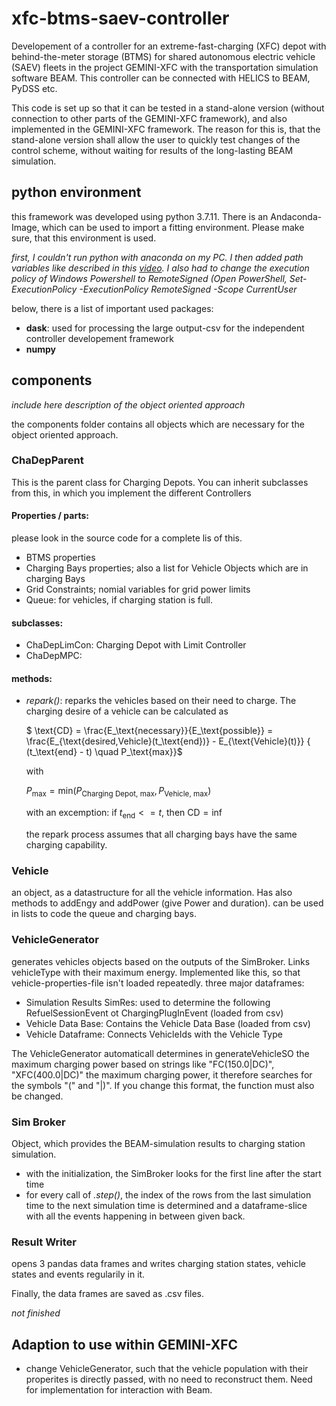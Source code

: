 # xfc-btms-saev-controller

Developement of a controller for an extreme-fast-charging (XFC) depot with behind-the-meter storage (BTMS) for shared autonomous electric vehicle (SAEV) fleets in the project GEMINI-XFC with the transportation simulation software BEAM. This controller can be connected with HELICS to BEAM, PyDSS etc.

This code is set up so that it can be tested in a stand-alone version (without connection to other parts of the GEMINI-XFC framework), and also implemented in the GEMINI-XFC framework. The reason for this is, that the stand-alone version shall allow the user to quickly test changes of the control scheme, without waiting for results of the long-lasting BEAM simulation.

## python environment

this framework was developed using python 3.7.11. There is an Andaconda-Image, which can be used to import a fitting environment. Please make sure, that this environment is used.

*first, I couldn't run python with anaconda on my PC. I then added path variables like described in this [video](https://www.youtube.com/watch?v=3Wt00qGlh3s). I also had to change the execution policy of Windows Powershell to RemoteSigned (Open PowerShell, Set-ExecutionPolicy -ExecutionPolicy RemoteSigned -Scope CurrentUser*

below, there is a list of important used packages:

- **dask**: used for processing the large output-csv for the independent controller developement framework
- **numpy**

## components

*include here description of the object oriented approach*

the components folder contains all objects which are necessary for the object oriented approach.

### ChaDepParent

This is the parent class for Charging Depots. You can inherit subclasses from this, in which you implement the different Controllers

#### Properties / parts:
please look in the source code for a complete lis of this.
- BTMS properties
- Charging Bays properties; also a list for Vehicle Objects which are in charging Bays
- Grid Constraints; nomial variables for grid power limits
- Queue: for vehicles, if charging station is full.

#### subclasses:

- ChaDepLimCon: Charging Depot with Limit Controller
- ChaDepMPC: 

#### methods:

- *repark()*: reparks the vehicles based on their need to charge. The charging desire of a vehicle can be calculated as

     $ \text{CD} = \frac{E_\text{necessary}}{E_\text{possible}} = \frac{E_{\text{desired,Vehicle}(t_\text{end})} - E_{\text{Vehicle}(t)}} { (t_\text{end} - t) \quad P_\text{max}}$
     
     with 

     $P_\text{max} = \text{min}(P_\text{Charging Depot, max} , P_\text{Vehicle, max})$

     with an excemption: if $t_\text{end} <= t$, then $\text{CD} = \text{inf}$

     the repark process assumes that all charging bays have the same charging capability.

### Vehicle

an object, as a datastructure for all the vehicle information. Has also methods to addEngy and addPower (give Power and duration). can be used in lists to code the queue and charging bays.

### VehicleGenerator

generates vehicles objects based on the outputs of the SimBroker. Links vehicleType with their maximum energy. Implemented like this, so that vehicle-properties-file isn't loaded repeatedly. three major dataframes:

- Simulation Results SimRes: used to determine the following RefuelSessionEvent ot ChargingPlugInEvent (loaded from csv)
- Vehicle Data Base: Contains the Vehicle Data Base (loaded from csv)
- Vehicle Dataframe: Connects VehicleIds with the Vehicle Type

The VehicleGenerator automaticall determines in generateVehicleSO the maximum charging power based on strings like "FC(150.0|DC)", "XFC(400.0|DC)" the maximum charging power, it therefore searches for the symbols "(" and "|)". If you change this format, the function must also be changed.

### Sim Broker

Object, which provides the BEAM-simulation results to charging station simulation.

- with the initialization, the SimBroker looks for the first line after the start time
- for every call of *.step()*, the index of the rows from the last simulation time to the next simulation time is determined and a dataframe-slice with all the events happening in between given back. 

### Result Writer

opens 3 pandas data frames and writes charging station states, vehicle states and events regularily in it. 

Finally, the data frames are saved as .csv files.

*not finished*

## Adaption to use within GEMINI-XFC

- change VehicleGenerator, such that the vehicle population with their properites is directly passed, with no need to reconstruct them. Need for implementation for interaction with Beam.